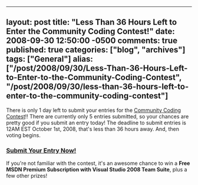   ---
  layout: post
  title: "Less Than 36 Hours Left to Enter the Community Coding Contest!"
  date: 2008-09-30 12:50:00 -0500
  comments: true
  published: true
  categories: ["blog", "archives"]
  tags: ["General"]
  alias: ["/post/2008/09/30/Less-Than-36-Hours-Left-to-Enter-to-the-Community-Coding-Contest", "/post/2008/09/30/less-than-36-hours-left-to-enter-to-the-community-coding-contest"]
  ---
<!-- more -->
<p>
There is only 1 day left to submit your entries for the <a href="http://communitycodingcontest.org/">Community
Coding Contest</a>!! There are currently only 5 entries submitted, so your
chances are pretty good if you submit an entry today! The deadline to
submit entries is 12AM EST October 1st, 2008, that&#39;s less than 36 hours
away. And, then voting begins.
</p>
<h3><a href="http://communitycodingcontest.org/">Submit Your Entry Now!</a> </h3>
<p>
If you&#39;re not familiar with the contest, it&#39;s an awesome chance to win a <strong>Free MSDN Premium Subscription with Visual Studio 2008 Team Suite</strong>, plus a few other prizes! 
</p>
